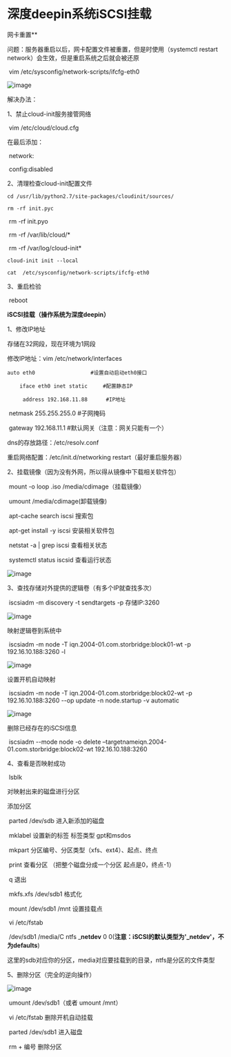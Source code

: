 # 深度deepin系统iSCSI挂载

网卡重置**

问题：服务器重启以后，网卡配置文件被重置，但是时使用（systemctl  restart  network）会生效，但是重启系统之后就会被还原

​	vim  /etc/sysconfig/network-scripts/ifcfg-eth0

![image](https://github.com/Lyz-github/work/blob/master/%E5%9B%BE%E7%89%87/iSCSI/1.png)

解决办法：

1、禁止cloud-init服务接管网络

​	vim  /etc/cloud/cloud.cfg

在最后添加：

​	network:

​	config:disabled

2、清理检查cloud-init配置文件

 	cd /usr/lib/python2.7/site-packages/cloudinit/sources/

 	rm -rf init.pyc  	 

​	 rm -rf init.pyo  	  

​	 rm -rf /var/lib/cloud/*  	  

​	 rm -rf /var/log/cloud-init* 

 	cloud-init init --local

 	cat  /etc/sysconfig/network-scripts/ifcfg-eth0

3、重启检验

​	reboot

**iSCSI挂载（操作系统为深度deepin）**

1、修改IP地址

存储在32网段，现在环境为1网段

修改IP地址：vim /etc/network/interfaces

 	auto eth0                  #设置自动启动eth0接口

   	 	iface eth0 inet static     #配置静态IP

   		 address 192.168.11.88      #IP地址

​            netmask 255.255.255.0      #子网掩码

​    		gateway 192.168.11.1       #默认网关（注意：网关只能有一个）

dns的存放路径：/etc/resolv.conf

重启网络配置：/etc/init.d/networking restart（最好重启服务器）

2、挂载镜像（因为没有外网，所以得从镜像中下载相关软件包）

​	mount   -o  loop  .iso  /media/cdimage（挂载镜像）

​	umount  /media/cdimage(卸载镜像)

​	apt-cache search iscsi		搜索包

​	apt-get  install -y  iscsi		安装相关软件包

​	netstat  -a  |  grep  iscsi 		查看相关状态

​	systemctl  status  iscsid		查看运行状态

![image](https://github.com/Lyz-github/work/blob/master/%E5%9B%BE%E7%89%87/iSCSI/2.png)

3、查找存储对外提供的逻辑卷（有多个IP就查找多次）

​	 iscsiadm -m discovery -t sendtargets -p 存储IP:3260

![image](https://github.com/Lyz-github/work/blob/master/%E5%9B%BE%E7%89%87/iSCSI/3.png)

映射逻辑卷到系统中

​     iscsiadm -m node -T iqn.2004-01.com.storbridge:block01-wt -p 192.16.10.188:3260 -l

![image](https://github.com/Lyz-github/work/blob/master/%E5%9B%BE%E7%89%87/iSCSI/4.png)

设置开机自动映射

​     iscsiadm -m node -T iqn.2004-01.com.storbridge:block02-wt  -p 192.16.10.188:3260 --op update -n node.startup -v automatic

![image](https://github.com/Lyz-github/work/blob/master/%E5%9B%BE%E7%89%87/iSCSI/5.png)

删除已经存在的iSCSI信息

​     iscsiadm --mode node -o delete –targetnameiqn.2004-01.com.storbridge:block02-wt 192.16.10.188:3260

4、查看是否映射成功

​	lsblk

对映射出来的磁盘进行分区

添加分区

​	parted /dev/sdb   进入新添加的磁盘

​	mklabel  设置新的标签  标签类型 gpt和msdos

​	mkpart   分区编号、分区类型（xfs、ext4）、起点、终点

​	print 查看分区        （把整个磁盘分成一个分区 起点是0，终点-1）

​	q  退出

​	mkfs.xfs  /dev/sdb1  格式化

​	mount /dev/sdb1 /mnt  设置挂载点

​	vi /etc/fstab   

​		/dev/sdb1 /media/C ntfs ___netdev__ 0 0(**注意：iSCSI的默认类型为'_netdev'，不为defaults**)

这里的sdb对应你的分区，media对应要挂载到的目录，ntfs是分区的文件类型 

5、删除分区（完全的逆向操作）

![image](https://github.com/Lyz-github/work/blob/master/%E5%9B%BE%E7%89%87/iSCSI/6.png)

​	umount /dev/sdb1（或者  umount /mnt）

​	vi /etc/fstab  	删除开机自动挂载

​	parted /dev/sdb1   	进入磁盘

​	rm  + 编号  	删除分区